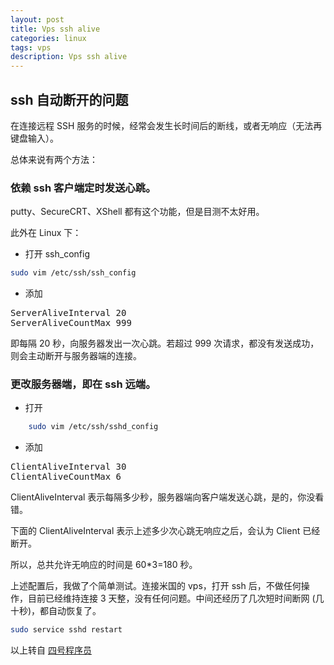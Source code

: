 ```yaml
---
layout: post
title: Vps ssh alive
categories: linux
tags: vps
description: Vps ssh alive
---
```


## ssh 自动断开的问题

在连接远程 SSH 服务的时候，经常会发生长时间后的断线，或者无响应（无法再键盘输入）。

总体来说有两个方法：

###  依赖 ssh 客户端定时发送心跳。

putty、SecureCRT、XShell 都有这个功能，但是目测不太好用。

此外在 Linux 下：

- 打开 ssh_config
```bash
sudo vim /etc/ssh/ssh_config
```
- 添加
<pre>
ServerAliveInterval 20
ServerAliveCountMax 999
</pre>

即每隔 20 秒，向服务器发出一次心跳。若超过 999 次请求，都没有发送成功，则会主动断开与服务器端的连接。

### 更改服务器端，即在 ssh 远端。

- 打开
``` bash
	sudo vim /etc/ssh/sshd_config
```
- 添加
<pre>
ClientAliveInterval 30
ClientAliveCountMax 6
</pre>

ClientAliveInterval 表示每隔多少秒，服务器端向客户端发送心跳，是的，你没看错。

下面的 ClientAliveInterval 表示上述多少次心跳无响应之后，会认为 Client 已经断开。

所以，总共允许无响应的时间是 60*3=180 秒。

上述配置后，我做了个简单测试。连接米国的 vps，打开 ssh 后，不做任何操作，目前已经维持连接 3 天整，没有任何问题。中间还经历了几次短时间断网 (几十秒)，都自动恢复了。

``` bash
sudo service sshd restart
```

以上转自 [四号程序员](http://www.coder4.com/archives/3751)




